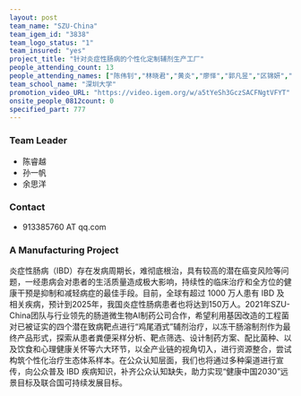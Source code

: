 ```yaml
---
layout: post
team_name: "SZU-China"
team_igem_id: "3838"
team_logo_status: "1"
team_insured: "yes"
project_title: "针对炎症性肠病的个性化定制辅剂生产工厂"
people_attending_count: 13
people_attending_names: ["陈伟钊","林晓君","黄炎","廖怿","郭凡昱","区锦妍","温丹鸿","刘梓忻","孙一帆","陈睿越","余思洋","马洛恒","熊宇翔"]
team_school_name: "深圳大学"
promotion_video_URL: "https://video.igem.org/w/a5tYeSh3GczSACFNgtVFYT"
onsite_people_0812count: 0
specified_part: 777
---
```



### Team Leader
* 陈睿越
* 孙一帆
* 余思洋

### Contact
* 913385760 AT qq.com

### A Manufacturing Project

炎症性肠病（IBD）存在发病周期长，难彻底根治，具有较高的潜在癌变风险等问题，一经患病会对患者的生活质量造成极大影响，持续性的临床治疗和全方位的健康干预是抑制和减轻病症的最佳手段。目前，全球有超过 1000 万人患有 IBD 及相关疾病，预计到2025年，我国炎症性肠病患者也将达到150万人。2021年SZU-China团队与行业领先的肠道微生物AI制药公司合作，希望利用基因改造的工程菌对已被证实的四个潜在致病靶点进行“鸡尾酒式”辅剂治疗，以冻干肠溶制剂作为最终产品形式，探索从患者粪便采样分析、靶点筛选、设计制药方案、配比菌种、以及饮食和心理健康关怀等六大环节，以全产业链的视角切入，进行资源整合，尝试构筑个性化治疗生态体系样本。在公众认知层面，我们也将通过多种渠道进行宣传，向公众普及 IBD 疾病知识，补齐公众认知缺失，助力实现“健康中国2030”远景目标及联合国可持续发展目标。
